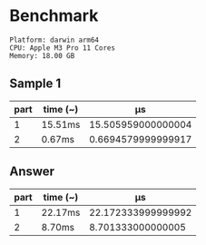 # Benchmark

```
Platform: darwin arm64
CPU: Apple M3 Pro 11 Cores
Memory: 18.00 GB
```

## Sample 1

| part | time (~) | μs                 |
| ---- | -------- | ------------------ |
| 1    | 15.51ms  | 15.505959000000004 |
| 2    | 0.67ms   | 0.6694579999999917 |

## Answer

| part | time (~) | μs                 |
| ---- | -------- | ------------------ |
| 1    | 22.17ms  | 22.172333999999992 |
| 2    | 8.70ms   | 8.701333000000005  |
